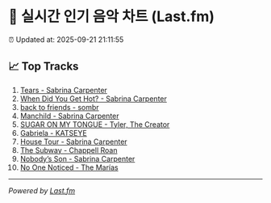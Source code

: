 # 🎵 실시간 인기 음악 차트 (Last.fm)

⏰ Updated at: 2025-09-21 21:11:55

## 📈 Top Tracks

1. [Tears - Sabrina Carpenter](https://www.last.fm/music/Sabrina+Carpenter/_/Tears)
2. [When Did You Get Hot? - Sabrina Carpenter](https://www.last.fm/music/Sabrina+Carpenter/_/When+Did+You+Get+Hot%3F)
3. [back to friends - sombr](https://www.last.fm/music/sombr/_/back+to+friends)
4. [Manchild - Sabrina Carpenter](https://www.last.fm/music/Sabrina+Carpenter/_/Manchild)
5. [SUGAR ON MY TONGUE - Tyler, The Creator](https://www.last.fm/music/Tyler,+The+Creator/_/SUGAR+ON+MY+TONGUE)
6. [Gabriela - KATSEYE](https://www.last.fm/music/KATSEYE/_/Gabriela)
7. [House Tour - Sabrina Carpenter](https://www.last.fm/music/Sabrina+Carpenter/_/House+Tour)
8. [The Subway - Chappell Roan](https://www.last.fm/music/Chappell+Roan/_/The+Subway)
9. [Nobody’s Son - Sabrina Carpenter](https://www.last.fm/music/Sabrina+Carpenter/_/Nobody%E2%80%99s+Son)
10. [No One Noticed - The Marías](https://www.last.fm/music/The+Mar%C3%ADas/_/No+One+Noticed)

---
*Powered by [Last.fm](https://www.last.fm)*
